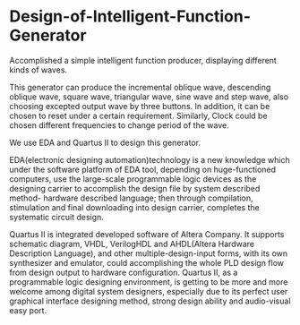 # Design-of-Intelligent-Function-Generator
Accomplished a simple intelligent function producer, displaying different kinds of waves.

This generator can produce the incremental oblique wave, descending oblique wave, square wave, triangular wave, sine wave and step wave, also choosing excepted output wave by three buttons. 
In addition, it can be chosen to reset under a certain requirement. Similarly, Clock could be chosen different frequencies to change period of the wave.

We use EDA and Quartus II to design this generator.

EDA(electronic designing automation)technology is a new knowledge which under the software platform of EDA tool, depending on huge-functioned computers, use the large-scale programmable logic devices as the designing carrier to accomplish the design file by system described method- hardware described language; then through compilation, stimulation and final downloading into design carrier, completes the systematic circuit design.

Quartus II is integrated developed software of Altera Company. It supports schematic diagram, VHDL, VerilogHDL and AHDL(Altera Hardware Description Language), and other multiple-design-input forms, with its own synthesizer and emulator, could accomplishing the whole PLD design flow from design output to hardware configuration. Quartus II, as a programmable logic designing environment, is getting to be more and more welcome among digital system designers, especially due to its perfect user graphical interface designing method, strong design ability and audio-visual easy port.
